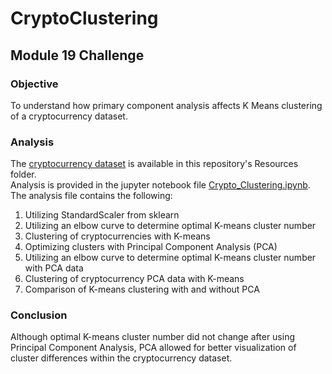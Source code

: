 # CryptoClustering
## Module 19 Challenge

### Objective
To understand how primary component analysis affects K Means clustering of a cryptocurrency dataset.

### Analysis
The [cryptocurrency dataset](Resources/crypto_market_data.csv) is available in this repository's Resources folder.  
Analysis is provided in the jupyter notebook file [Crypto_Clustering.ipynb](Crypto_Clustering.ipynb).
The analysis file contains the following:
1. Utilizing StandardScaler from sklearn
2. Utilizing an elbow curve to determine optimal K-means cluster number
3. Clustering of cryptocurrencies with K-means
4. Optimizing clusters with Principal Component Analysis (PCA)
5. Utilizing an elbow curve to determine optimal K-means cluster number with PCA data
6. Clustering of cryptocurrency PCA data with K-means
7. Comparison of K-means clustering with and without PCA

### Conclusion
Although optimal K-means cluster number did not change after using Principal Component Analysis, PCA allowed for better visualization of cluster differences within the cryptocurrency dataset.
